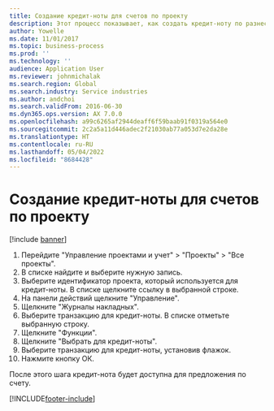 ```yaml
---
title: Создание кредит-ноты для счетов по проекту
description: Этот процесс показывает, как создать кредит-ноту по разнесенным счетам по проекту.
author: Yowelle
ms.date: 11/01/2017
ms.topic: business-process
ms.prod: ''
ms.technology: ''
audience: Application User
ms.reviewer: johnmichalak
ms.search.region: Global
ms.search.industry: Service industries
ms.author: andchoi
ms.search.validFrom: 2016-06-30
ms.dyn365.ops.version: AX 7.0.0
ms.openlocfilehash: a99c6265af2944deaff6f59baab91f0319a564e0
ms.sourcegitcommit: 2c2a5a11d446adec2f21030ab77a053d7e2da28e
ms.translationtype: HT
ms.contentlocale: ru-RU
ms.lasthandoff: 05/04/2022
ms.locfileid: "8684428"
---
```

# <a name="create-a-credit-note-on-project-invoices"></a>Создание кредит-ноты для счетов по проекту

[!include [banner](../../includes/banner.md)]

1. Перейдите "Управление проектами и учет" > "Проекты" > "Все проекты". 
2. В списке найдите и выберите нужную запись. 
3. Выберите идентификатор проекта, который используется для кредит-ноты. В списке щелкните ссылку в выбранной строке. 
4. На панели действий щелкните "Управление". 
5. Щелкните "Журналы накладных". 
6. Выберите транзакцию для кредит-ноты. В списке отметьте выбранную строку. 
7. Щелкните "Функции". 
8. Щелкните "Выбрать для кредит-ноты". 
9. Выберите транзакцию для кредит-ноты, установив флажок.
10. Нажмите кнопку ОК. 

После этого шага кредит-нота будет доступна для предложения по счету.


[!INCLUDE[footer-include](../../includes/footer-banner.md)]